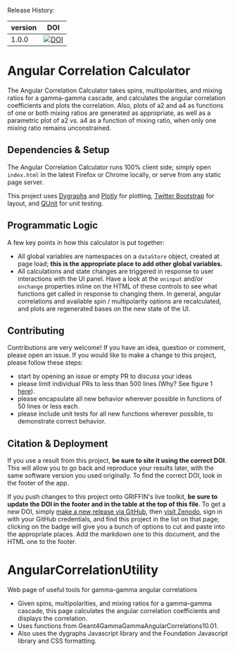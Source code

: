 Release History:

version | DOI
--------|------
1.0.0   | [![DOI](https://zenodo.org/badge/3877/GRIFFINCollaboration/AngularCorrelationUtility.svg)](https://zenodo.org/badge/latestdoi/3877/GRIFFINCollaboration/AngularCorrelationUtility)

# Angular Correlation Calculator

The Angular Correlation Calculator takes spins, multipolarities, and mixing ratios for a gamma-gamma cascade, and calculates the angular correlation coefficients and plots the correlation. Also, plots of a2 and a4 as functions of one or both mixing ratios are generated as appropriate, as well as a parametric plot of a2 vs. a4 as a function of mixing ratio, when only one mixing ratio remains unconstrained.

## Dependencies & Setup

The Angular Correlation Calculator runs 100% client side; simply open `index.html` in the latest Firefox or Chrome locally, or serve from any static page server.

This project uses [Dygraphs](http://dygraphs.com/) and [Plotly](https://plot.ly/) for plotting, [Twitter Bootstrap](http://getbootstrap.com/) for layout, and [QUnit](http://qunitjs.com/) for unit testing.
 
## Programmatic Logic

A few key points in how this calculator is put together:

 - All global variables are namespaces on a `dataStore` object, created at page load; **this is the appropriate place to add other global variables.**
 - All calculations and state changes are triggered in response to user interactions with the UI panel. Have a look at the `oninput` and/or `onchange` properties inline on the HTML of these controls to see what functions get called in response to changing them. In general, angular correlations and available spin / multipolarity options are recalculated, and plots are regenerated bases on the new state of the UI. 

## Contributing

Contributions are very welcome! If you have an idea, question or comment, please open an issue. If you would like to make a change to this project, please follow these steps:
 - start by opening an issue or empty PR to discuss your ideas
 - please limit individual PRs to less than 500 lines (Why? See figure 1 [here](https://smartbear.com/SmartBear/media/pdfs/11_Best_Practices_for_Peer_Code_Review.pdf)).
 - please encapsulate all new behavior wherever possible in functions of 50 lines or less each.
 - please include unit tests for all new functions wherever possible, to demonstrate correct behavior.

## Citation & Deployment

If you use a result from this project, **be sure to site it using the correct DOI**. This will allow you to go back and reproduce your results later, with the same software version you used originally. To find the correct DOI, look in the footer of the app.

If you push changes to this project onto GRIFFIN's live toolkit, **be sure to update the DOI in the footer and in the table at the top of this file**. To get a new DOI, simply [make a new release via GitHub](https://help.github.com/articles/creating-releases/), then [visit Zenodo](https://zenodo.org/account/settings/github/), sign in with your GitHub credentials, and find this project in the list on that page; clicking on the badge will give you a bunch of options to cut and paste into the appropriate places. Add the markdown one to this document, and the HTML one to the footer.






# AngularCorrelationUtility
Web page of useful tools for gamma-gamma angular correlations
* Given spins, multipolarities, and mixing ratios for a gamma-gamma cascade, this page calculates the angular correlation coefficients and displays the correlation.
* Uses functions from Geant4GammaGammaAngularCorrelations10.01.
* Also uses the dygraphs Javascript library and the Foundation Javascript library and CSS formatting.

